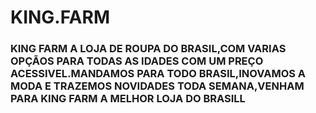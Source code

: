 # KING.FARM

###  KING FARM A LOJA DE ROUPA DO BRASIL,COM VARIAS OPÇÃOS PARA TODAS AS IDADES COM UM PREÇO ACESSIVEL.MANDAMOS PARA TODO BRASIL,INOVAMOS A MODA E TRAZEMOS NOVIDADES TODA SEMANA,VENHAM PARA KING FARM A MELHOR LOJA DO BRASILL
